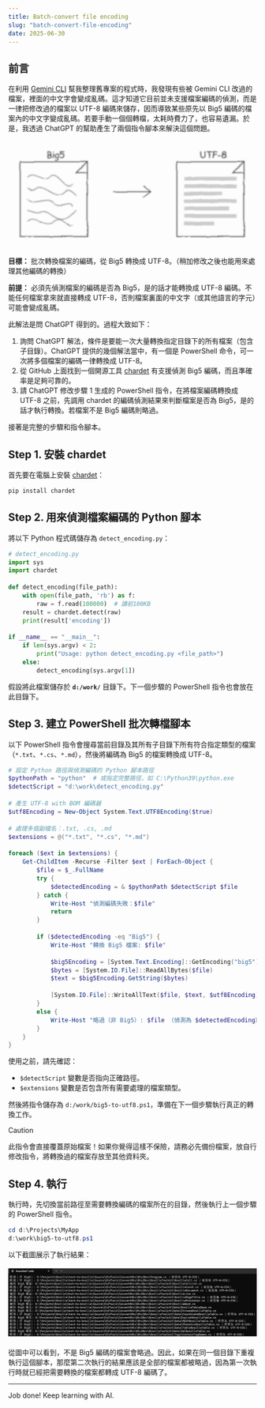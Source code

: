 ```yaml
---
title: Batch-convert file encoding
slug: "batch-convert-file-encoding"
date: 2025-06-30
---
```


## 前言

在利用 [Gemini CLI](https://blog.google/intl/zh-tw/products/cloud/gemini-cli-your-open-source-ai-agent/) 幫我整理舊專案的程式時，我發現有些被 Gemini CLI 改過的檔案，裡面的中文字會變成亂碼。這才知道它目前並未支援檔案編碼的偵測，而是一律把修改過的檔案以 UTF-8 編碼來儲存，因而導致某些原先以 Big5 編碼的檔案內的中文字變成亂碼。若要手動一個個轉檔，太耗時費力了，也容易遺漏。於是，我透過 ChatGPT 的幫助產生了兩個指令腳本來解決這個問題。

![](images/banner-big5-utf8.png)

**目標：** 批次轉換檔案的編碼，從 Big5 轉換成 UTF-8。（稍加修改之後也能用來處理其他編碼的轉換）

**前提：** 必須先偵測檔案的編碼是否為 Big5，是的話才能轉換成 UTF-8 編碼。不能任何檔案拿來就直接轉成 UTF-8，否則檔案裏面的中文字（或其他語言的字元）可能會變成亂碼。

此解法是問 ChatGPT 得到的。過程大致如下：

1. 詢問 ChatGPT 解法，條件是要能一次大量轉換指定目錄下的所有檔案（包含子目錄）。ChatGPT 提供的幾個解法當中，有一個是 PowerShell 命令，可一次將多個檔案的編碼一律轉換成 UTF-8。
2. 從 GitHub 上面找到一個開源工具 [chardet](https://github.com/chardet/chardet) 有支援偵測 Big5 編碼，而且準確率是足夠可靠的。
3. 請 ChatGPT 修改步驟 1 生成的 PowerShell 指令，在將檔案編碼轉換成 UTF-8 之前，先調用 chardet 的編碼偵測結果來判斷檔案是否為 Big5，是的話才執行轉換。若檔案不是 Big5 編碼則略過。

接著是完整的步驟和指令腳本。

## Step 1. 安裝 chardet

首先要在電腦上安裝 [chardet](https://github.com/chardet/chardet)：

```bash
pip install chardet
```

## Step 2. 用來偵測檔案編碼的 Python 腳本

將以下 Python 程式碼儲存為 `detect_encoding.py`：

```python
# detect_encoding.py
import sys
import chardet

def detect_encoding(file_path):
    with open(file_path, 'rb') as f:
        raw = f.read(100000)  # 讀前100KB
    result = chardet.detect(raw)
    print(result['encoding'])

if __name__ == "__main__":
    if len(sys.argv) < 2:
        print("Usage: python detect_encoding.py <file_path>")
    else:
        detect_encoding(sys.argv[1])
```

假設將此檔案儲存於 **`d:/work/`** 目錄下。下一個步驟的 PowerShell 指令也會放在此目錄下。

## Step 3. 建立 PowerShell 批次轉檔腳本

以下 PowerShell 指令會搜尋當前目錄及其所有子目錄下所有符合指定類型的檔案（`*.txt`、`*.cs`、`*.md`），然後將編碼為 Big5 的檔案轉換成 UTF-8。

```powershell
# 設定 Python 路徑與偵測編碼的 Python 腳本路徑
$pythonPath = "python"  # 或指定完整路徑，如 C:\Python39\python.exe
$detectScript = "d:\work\detect_encoding.py"

# 產生 UTF-8 with BOM 編碼器
$utf8Encoding = New-Object System.Text.UTF8Encoding($true)

# 處理多個副檔名：.txt, .cs, .md
$extensions = @("*.txt", "*.cs", "*.md")

foreach ($ext in $extensions) {
    Get-ChildItem -Recurse -Filter $ext | ForEach-Object {
        $file = $_.FullName
        try {
            $detectedEncoding = & $pythonPath $detectScript $file
        } catch {
            Write-Host "偵測編碼失敗：$file"
            return
        }

        if ($detectedEncoding -eq "Big5") {
            Write-Host "轉換 Big5 檔案: $file"

            $big5Encoding = [System.Text.Encoding]::GetEncoding("big5")
            $bytes = [System.IO.File]::ReadAllBytes($file)
            $text = $big5Encoding.GetString($bytes)

            [System.IO.File]::WriteAllText($file, $text, $utf8Encoding)
        }
        else {
            Write-Host "略過（非 Big5）: $file （偵測為 $detectedEncoding）"
        }
    }
}
```

使用之前，請先確認：

- `$detectScript` 變數是否指向正確路徑。
- `$extensions` 變數是否包含所有需要處理的檔案類型。

然後將指令儲存為 `d:/work/big5-to-utf8.ps1`，準備在下一個步驟執行真正的轉換工作。

> [!CAUTION]
> 此指令會直接覆蓋原始檔案！如果你覺得這樣不保險，請務必先備份檔案，放自行修改指令，將轉換過的檔案存放至其他資料夾。

## Step 4. 執行

執行時，先切換當前路徑至需要轉換編碼的檔案所在的目錄，然後執行上一個步驟的 PowerShell 指令。

```powershell
cd d:\Projects\MyApp
d:\work\big5-to-utf8.ps1
```

以下截圖展示了執行結果：

![](images/result.png)

從圖中可以看到，不是 Big5 編碼的檔案會略過。因此，如果在同一個目錄下重複執行這個腳本，那麼第二次執行的結果應該是全部的檔案都被略過，因為第一次執行時就已經把需要轉換的檔案都轉成 UTF-8 編碼了。

---

Job done! Keep learning with AI.
